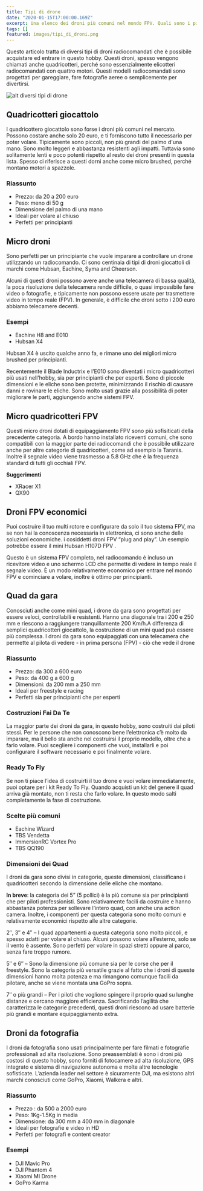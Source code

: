 ```yaml
---
title: Tipi di drone
date: "2020-01-15T17:00:00.169Z"
excerpt: Una elenco dei droni più comuni nel mondo FPV. Quali sono i più comuni? Qual è la categoria migliore per il freestyle? Quali posso far volare in casa in modo sicuro? In questo articolo rispondo anche a queste domande.
tags: []
featured: images/tipi_di_droni.png
---
```

Questo articolo tratta di diversi tipi di droni radiocomandati che è possibile acquistare ed entrare in questo hobby. Questi droni, spesso vengono chiamati anche quadricotteri, perché sono essenzialmente elicotteri radiocomandati con quattro motori. Questi modelli radiocomandati sono progettati per gareggiare, fare fotografie aeree o semplicemente per divertirsi. 

![alt diversi tipi di drone](/images/tipi_di_droni.png)

## Quadricotteri giocattolo

I quadricottero giocattolo sono forse i droni più comuni nel mercato. Possono costare anche solo 20 euro, e ti forniscono tutto il necessario per poter volare. Tipicamente sono piccoli, non più grandi del palmo d'una mano. Sono molto leggeri e abbastanza resistenti agli impatti. Tuttavia sono solitamente lenti e poco potenti rispetto al resto dei droni presenti in questa lista. Spesso ci riferisce a questi dorni anche come micro brushed, perché montano motori a spazzole. 

### Riassunto

* Prezzo: da 20 a 200 euro
* Peso: meno di 50 g
* Dimensione del palmo di una mano
* Ideali per volare al chiuso
* Perfetti per principianti

## Micro droni

Sono perfetti per un principiante che vuole imparare a controllare un drone utilizzando un radiocomando. Ci sono centinaia di tipi di droni giocattoli di marchi come Hubsan, Eachine, Syma and Cheerson.

Alcuni di questi droni possono avere anche una telecamera di bassa qualità, la poca risoluzione della telecamera rende difficile, o quasi impossibile fare video o fotografie, e tipicamente non possono essere usate per trasmettere video in tempo reale (FPV). In generale, è difficile che droni sotto i 200 euro abbiamo telecamere decenti.

### Esempi

* Eachine H8 and E010 <!-- (https://oscarliang.com/comparison-review-eachine-h8-vs-e010/) -->
* Hubsan X4

Hubsan X4 è uscito qualche anno fa, e rimane uno dei migliori micro brushed per principianti.

Recentemente il Blade Inductrix e l’E010 sono diventati i micro quadricotteri più usati nell’hobby, sia per principianti che per esperti. Sono di piccole dimensioni e le eliche sono ben protette, minimizzando il rischio di causare danni e rovinare le eliche. Sono molto usati grazie alla possibilità di poter migliorare le parti, aggiungendo anche sistemi FPV.

## Micro quadricotteri FPV

Questi micro droni dotati di equipaggiamento FPV sono più sofisiticati della precedente categoria. A bordo hanno installato riceventi comuni, che sono compatibili con la maggior parte dei radiocomandi che è possibile utilizzare anche per altre categorie di quadricotteri, come ad esempio la Taranis. Inoltre il segnale video viene trasmesso a 5.8 GHz che è la frequenza standard di tutti gli occhiali FPV. 

**Suggerimenti**

* XRacer X1 <!-- (https://oscarliang.com/x-racer-x1-micro-quad/) -->
* QX90 <!--(https://bit.ly/eachine-qx90) -->

## Droni FPV economici

Puoi costruire il tuo multi rotore e configurare da solo il tuo sistema FPV, ma se non hai la conoscenza necessaria in elettronica, ci sono anche delle soluzioni economiche. i cosiddetti droni FPV “plug and play”. Un esempio potrebbe essere il mini Hubsan H107D FPV <!-- [BANGGOOD] -->.

Questo è un sistema FPV completo, nel radiocomando è incluso un ricevitore video e uno schermo LCD che permette di vedere in tempo reale il segnale video. È un modo relativamente economico per entrare nel mondo FPV e cominciare a volare, inoltre è ottimo per principianti.

## Quad da gara

Conosciuti anche come mini quad, i drone da gara sono progettati per essere veloci, controllabili e resistenti. Hanno una diagonale tra i 200 e 250 mm e riescono a raggiungere tranquillamente 200 Km/h.A differenza di semplici quadricotteri giocattolo, la costruzione di un mini quad <!-- [https://oscarliang.com/build-a-quadcopter-beginners-tutorial-1/] -->può essere più complessa. I droni da gara sono equipaggiati con una telecamera che permette al pilota di vedere - in prima persona (FPV) - ciò che vede il drone

### Riassunto 

* Prezzo: da 300 a 600 euro 
* Peso: da 400 g a 600 g 
* Dimensioni: da 200 mm a 250 mm
* Ideali per freestyle e racing
* Perfetti sia per principianti che per esperti

### Costruzioni Fai Da Te

La maggior parte dei droni da gara, in questo hobby, sono costruiti dai piloti stessi. Per le persone che non conoscono bene l’elettronica c’è molto da imparare, ma il bello sta anche nel costruirsi il proprio modello, oltre che a farlo volare. Puoi scegliere i componenti che vuoi, installarli e poi configurare il software necessario e poi finalmente volare. <!-- Per aiutarti nella scelta dei migliori componenti per i droni, ecco una lista dei componenti usati [https://oscarliang.com/250-mini-quad-part-list-fpv/].-->

### Ready To Fly

Se non ti piace l’idea di costruirti il tuo drone e vuoi volare immediatamente, puoi optare per i kit Ready To Fly. Quando acquisti un kit del genere il quad arriva già montato, non ti resta che farlo volare. In questo modo salti completamente la fase di costruzione. 

### Scelte più comuni

* Eachine Wizard
* TBS Vendetta
* ImmersionRC Vortex Pro
* TBS QQ190

### Dimensioni dei Quad

I droni da gara sono divisi in categorie, queste dimensioni, classificano i quadricotteri secondo la dimensione delle eliche che montano. 

**In breve**: la categoria dei 5” (5 pollici) è la più comune sia per principianti che per piloti professionisti. Sono relativamente facili da costruire e hanno abbastanza potenza per sollevare l’intero quad, con anche una action camera. Inoltre, i componenti per questa categoria sono molto comuni e relativamente economici rispetto alle altre categorie.

2″, 3″ e 4″ – I quad appartenenti a questa categoria sono molto piccoli, e spesso adatti per volare al chiuso. Alcuni possono volare all’esterno, solo se il vento è assente. Sono perfetti per volare in spazi stretti oppure al parco, senza fare troppo rumore. 

5″ e 6″ – Sono la dimensione più comune sia per le corse che per il freestyle. Sono la categoria più versatile grazie al fatto che i droni di queste dimensioni hanno molta potenza e ma rimangono comunque facili da pilotare, anche se viene montata una GoPro sopra. 

7″ o più grandi – Per i piloti che vogliono spingere il proprio quad su lunghe distanze e cercano maggiore efficienza. Sacrificando l’agilità che caratterizza le categorie precedenti, questi droni riescono ad usare batterie più grandi e montare equipaggiamento extra. 

## Droni da fotografia

I droni da fotografia sono usati principalmente per fare filmati e fotografie professionali ad alta risoluzione. Sono preassemblati è sono i droni più costosi di questo hobby, sono forniti di fotocamere ad alta risoluzione, GPS integrato e sistema di navigazione autonoma e molte altre tecnologie sofisticate. L’azienda leader nel settore è sicuramente DJI, ma esistono altri marchi conosciuti come GoPro, Xiaomi, Walkera e altri.

### Riassunto

* Prezzo : da 500 a 2000 euro
* Peso: 1Kg-1.5Kg in media
* Dimensione: da 300 mm a 400 mm in diagonale
* Ideali per fotografie e video in HD
* Perfetti per fotografi e content creator

### Esempi

* DJI Mavic Pro
* DJI Phantom 4
* Xiaomi MI Drone
* GoPro Karma